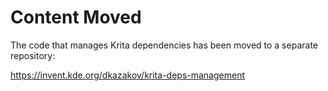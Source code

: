 Content Moved
=============

The code that manages Krita dependencies has been moved to a separate
repository:

https://invent.kde.org/dkazakov/krita-deps-management